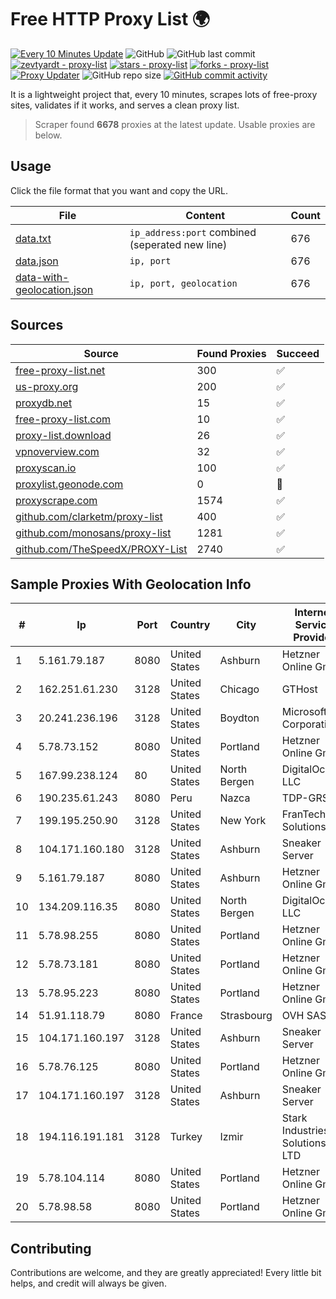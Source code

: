 
# Free HTTP Proxy List 🌍

[![Every 10 Minutes Update](https://github.com/mertguvencli/http-proxy-list/actions/workflows/main.yml/badge.svg?branch=main)](https://github.com/mertguvencli/http-proxy-list/actions/workflows/main.yml)
![GitHub](https://img.shields.io/github/license/mertguvencli/http-proxy-list)
![GitHub last commit](https://img.shields.io/github/last-commit/mertguvencli/http-proxy-list)
[![zevtyardt - proxy-list](https://img.shields.io/static/v1?label=zevtyardt&message=proxy-list&color=blue&logo=github)](https://github.com/zevtyardt/proxy-list "Go to GitHub repo")
[![stars - proxy-list](https://img.shields.io/github/stars/zevtyardt/proxy-list?style=social)](https://github.com/zevtyardt/proxy-list)
[![forks - proxy-list](https://img.shields.io/github/forks/zevtyardt/proxy-list?style=social)](https://github.com/zevtyardt/proxy-list)
[![Proxy Updater](https://github.com/zevtyardt/proxy-list/workflows/Proxy%20Updater/badge.svg)](https://github.com/zevtyardt/proxy-list/actions?query=workflow:"Proxy+Updater")
![GitHub repo size](https://img.shields.io/github/repo-size/zevtyardt/proxy-list)
[![GitHub commit activity](https://img.shields.io/github/commit-activity/m/zevtyardt/proxy-list?logo=commits)](https://github.com/zevtyardt/proxy-list/commits/main)

It is a lightweight project that, every 10 minutes, scrapes lots of free-proxy sites, validates if it works, and serves a clean proxy list.

> Scraper found **6678** proxies at the latest update. Usable proxies are below.

## Usage

Click the file format that you want and copy the URL.

|File|Content|Count|
|----|-------|-----|
|[data.txt](https://raw.githubusercontent.com/mertguvencli/http-proxy-list/main/proxy-list/data.txt)|`ip_address:port` combined (seperated new line)|676|
|[data.json](https://raw.githubusercontent.com/mertguvencli/http-proxy-list/main/proxy-list/data.json)|`ip, port`|676|
|[data-with-geolocation.json](https://raw.githubusercontent.com/mertguvencli/http-proxy-list/main/proxy-list/data-with-geolocation.json)|`ip, port, geolocation`|676|

## Sources

|Source|Found Proxies|Succeed|
|------|-------------|-------|
|[free-proxy-list.net](https://free-proxy-list.net)|300|✅|
|[us-proxy.org](https://www.us-proxy.org)|200|✅|
|[proxydb.net](http://proxydb.net)|15|✅|
|[free-proxy-list.com](https://free-proxy-list.com/?page=&port=&type%5B%5D=http&type%5B%5D=https&up_time=0&search=Search)|10|✅|
|[proxy-list.download](https://www.proxy-list.download/HTTP)|26|✅|
|[vpnoverview.com](https://vpnoverview.com/privacy/anonymous-browsing/free-proxy-servers)|32|✅|
|[proxyscan.io](https://www.proxyscan.io)|100|✅|
|[proxylist.geonode.com](https://proxylist.geonode.com/api/proxy-list?limit=300&page=1&sort_by=lastChecked&sort_type=desc&protocols=http,https)|0|🚫|
|[proxyscrape.com](https://api.proxyscrape.com/v2/?request=displayproxies&protocol=http&timeout=10000&country=all&ssl=all&anonymity=all)|1574|✅|
|[github.com/clarketm/proxy-list](https://raw.githubusercontent.com/clarketm/proxy-list/master/proxy-list-raw.txt)|400|✅|
|[github.com/monosans/proxy-list](https://raw.githubusercontent.com/monosans/proxy-list/main/proxies/http.txt)|1281|✅|
|[github.com/TheSpeedX/PROXY-List](https://raw.githubusercontent.com/TheSpeedX/PROXY-List/master/http.txt)|2740|✅|


## Sample Proxies With Geolocation Info

|#|Ip|Port|Country|City|Internet Service Provider|
|-|--|----|-------|----|-------------------------|
|1|5.161.79.187|8080|United States|Ashburn|Hetzner Online GmbH|
|2|162.251.61.230|3128|United States|Chicago|GTHost|
|3|20.241.236.196|3128|United States|Boydton|Microsoft Corporation|
|4|5.78.73.152|8080|United States|Portland|Hetzner Online GmbH|
|5|167.99.238.124|80|United States|North Bergen|DigitalOcean, LLC|
|6|190.235.61.243|8080|Peru|Nazca|TDP-GRS|
|7|199.195.250.90|3128|United States|New York|FranTech Solutions|
|8|104.171.160.180|3128|United States|Ashburn|Sneaker Server|
|9|5.161.79.187|8080|United States|Ashburn|Hetzner Online GmbH|
|10|134.209.116.35|8080|United States|North Bergen|DigitalOcean, LLC|
|11|5.78.98.255|8080|United States|Portland|Hetzner Online GmbH|
|12|5.78.73.181|8080|United States|Portland|Hetzner Online GmbH|
|13|5.78.95.223|8080|United States|Portland|Hetzner Online GmbH|
|14|51.91.118.79|8080|France|Strasbourg|OVH SAS|
|15|104.171.160.197|3128|United States|Ashburn|Sneaker Server|
|16|5.78.76.125|8080|United States|Portland|Hetzner Online GmbH|
|17|104.171.160.197|3128|United States|Ashburn|Sneaker Server|
|18|194.116.191.181|3128|Turkey|Izmir|Stark Industries Solutions LTD|
|19|5.78.104.114|8080|United States|Portland|Hetzner Online GmbH|
|20|5.78.98.58|8080|United States|Portland|Hetzner Online GmbH|



## Contributing

Contributions are welcome, and they are greatly appreciated! Every
little bit helps, and credit will always be given.

